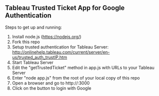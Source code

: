 ## Tableau Trusted Ticket App for Google Authentication

Steps to get up and running:
1. Install node.js (https://nodejs.org/)
2. Fork this repo
3. Setup trusted authentication for Tableau Server: http://onlinehelp.tableau.com/current/server/en-us/trusted_auth_trustIP.htm
4. Start Tableau Server
5. Edit the "getTrustedTicket" method in app.js with URLs to your Tableau Server
6. Enter "node app.js" from the root of your local copy of this repo
7. Open a browser and go to http://<your laptop>:3000
8. Click on the button to login with Google
 